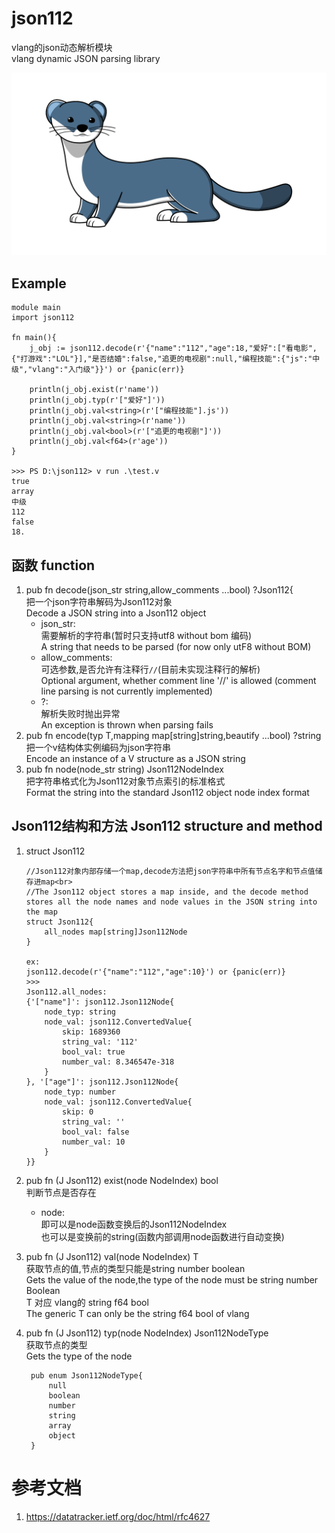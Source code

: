 # json112
vlang的json动态解析模块<br>
vlang dynamic JSON parsing library

![mascot](./mascot.svg)
## Example
```
module main
import json112

fn main(){
	j_obj := json112.decode(r'{"name":"112","age":18,"爱好":["看电影",{"打游戏":"LOL"}],"是否结婚":false,"追更的电视剧":null,"编程技能":{"js":"中级","vlang":"入门级"}}') or {panic(err)}	

	println(j_obj.exist(r'name'))
	println(j_obj.typ(r'["爱好"]'))
	println(j_obj.val<string>(r'["编程技能"].js'))
	println(j_obj.val<string>(r'name'))
	println(j_obj.val<bool>(r'["追更的电视剧"]'))
	println(j_obj.val<f64>(r'age'))
}

>>> PS D:\json112> v run .\test.v
true
array
中级
112
false
18.
```
## 函数 function
1. pub fn decode(json_str string,allow_comments ...bool) ?Json112{<br>
   把一个json字符串解码为Json112对象<br>
   Decode a JSON string into a Json112 object
    * json_str:<br>
      需要解析的字符串(暂时只支持utf8 without bom 编码)<br>
      A string that needs to be parsed (for now only utF8 without BOM)
    * allow_comments:<br>
      可选参数,是否允许有注释行`//`(目前未实现注释行的解析)<br>
      Optional argument, whether comment line '//' is allowed (comment line parsing is not currently implemented)
    * ?:<br>
      解析失败时抛出异常<br>
      An exception is thrown when parsing fails
2. pub fn encode<T>(typ T,mapping map[string]string,beautify ...bool) ?string<br>
   把一个v结构体实例编码为json字符串<br>
   Encode an instance of a V structure as a JSON string
3. pub fn node(node_str string) Json112NodeIndex <br>
   把字符串格式化为Json112对象节点索引的标准格式<br>
   Format the string into the standard Json112 object node index format<br>
## Json112结构和方法 Json112 structure and method
1. struct Json112
    ```
    //Json112对象内部存储一个map,decode方法把json字符串中所有节点名字和节点值储存进map<br>
    //The Json112 object stores a map inside, and the decode method stores all the node names and node values in the JSON string into the map
    struct Json112{
        all_nodes map[string]Json112Node
    }

    ex:
    json112.decode(r'{"name":"112","age":10}') or {panic(err)}
    >>>
    Json112.all_nodes:
    {'["name"]': json112.Json112Node{
        node_typ: string
        node_val: json112.ConvertedValue{
            skip: 1689360
            string_val: '112'
            bool_val: true
            number_val: 8.346547e-318
        }
    }, '["age"]': json112.Json112Node{
        node_typ: number
        node_val: json112.ConvertedValue{
            skip: 0
            string_val: ''
            bool_val: false
            number_val: 10
        }
    }}

    ```
2. pub fn (J Json112) exist(node NodeIndex) bool<br>
   判断节点是否存在<br>
    * node:<br>
      即可以是node函数变换后的Json112NodeIndex<br>
      也可以是变换前的string(函数内部调用node函数进行自动变换)<br>

3. pub fn (J Json112) val<T>(node NodeIndex) T<br>
   获取节点的值,节点的类型只能是string number boolean<br> 
   Gets the value of the node,the type of the node must be string number Boolean<br>
   T 对应 vlang的 string f64 bool<br>
   The generic T can only be the string f64 bool of vlang<br>

4. pub fn (J Json112) typ(node NodeIndex) Json112NodeType<br>
   获取节点的类型<br>
   Gets the type of the node
   ```
    pub enum Json112NodeType{
        null
        boolean
        number
        string
        array
        object
    }
   ```


# 参考文档
1. https://datatracker.ietf.org/doc/html/rfc4627